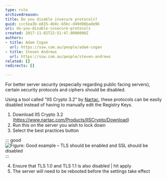 ```yaml
---
type: rule
archivedreason: 
title: Do you disable insecure protocols?
guid: ccc5ea3b-e835-4b8c-b5bc-d49d98bade9b
uri: do-you-disable-insecure-protocols
created: 2017-11-02T22:51:47.0000000Z
authors:
- title: Adam Cogan
  url: https://ssw.com.au/people/adam-cogan
- title: Steven Andrews
  url: https://ssw.com.au/people/steven-andrews
related: []
redirects: []

---
```


For better server security (especially regarding public facing servers), certain security protocols and ciphers should be disabled.

<!--endintro-->

Using a tool called "IIS Crypto 3.2" by [Nartac](https://www.nartac.com/Products/IISCrypto), these protocols can be easily disabled instead of having to manually edit the Registry Keys.

1. Download IIS Crypto 3.2 (https://www.nartac.com/Products/IISCrypto/Download)
2. Run this on the server you wish to lock down
3. Select the best practices button 
      
::: good  
![Figure: Good example – TLS should be enabled and SSL should be disabled](iis-crypto-3-2.png)  
:::

4. Ensure that TLS 1.0 and TLS 1.1 is also disabled | hit apply 
5. The server will need to be rebooted before the settings take effect
